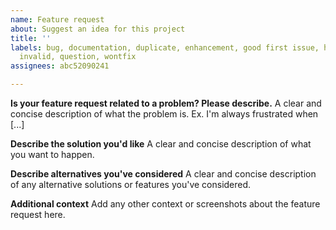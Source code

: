 ```yaml
---
name: Feature request
about: Suggest an idea for this project
title: ''
labels: bug, documentation, duplicate, enhancement, good first issue, help wanted,
  invalid, question, wontfix
assignees: abc52090241

---
```


**Is your feature request related to a problem? Please describe.**
A clear and concise description of what the problem is. Ex. I'm always frustrated when [...]

**Describe the solution you'd like**
A clear and concise description of what you want to happen.

**Describe alternatives you've considered**
A clear and concise description of any alternative solutions or features you've considered.

**Additional context**
Add any other context or screenshots about the feature request here.

